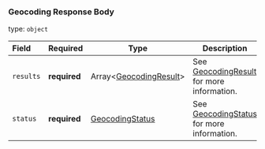 <!--- This is a generated file, do not edit! -->
<!--- [START maps_http_schema_geocodingresponse] -->
<h3 class="schema-object" id="GeocodingResponse">Geocoding Response Body</h3>

type: `object`

| Field     | Required     | Type                                                               | Description                                                                     |
| :-------- | ------------ | ------------------------------------------------------------------ | ------------------------------------------------------------------------------- |
| `results` | **required** | Array&lt;[GeocodingResult](#GeocodingResult "GeocodingResult")&gt; | See [GeocodingResult](#GeocodingResult "GeocodingResult") for more information. |
| `status`  | **required** | [GeocodingStatus](#GeocodingStatus "GeocodingStatus")              | See [GeocodingStatus](#GeocodingStatus "GeocodingStatus") for more information. |

<!--- [END maps_http_schema_geocodingresponse] -->
